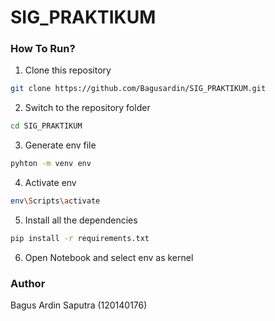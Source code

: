 # SIG_PRAKTIKUM

### How To Run?

1. Clone this repository

```bash
git clone https://github.com/Bagusardin/SIG_PRAKTIKUM.git
```

2. Switch to the repository folder

```bash
cd SIG_PRAKTIKUM
```

3. Generate env file

```bash
pyhton -m venv env
```

4. Activate env

```bash
env\Scripts\activate
```

5. Install all the dependencies

```bash
pip install -r requirements.txt
```

6. Open Notebook and select env as kernel

### Author

Bagus Ardin Saputra (120140176)
